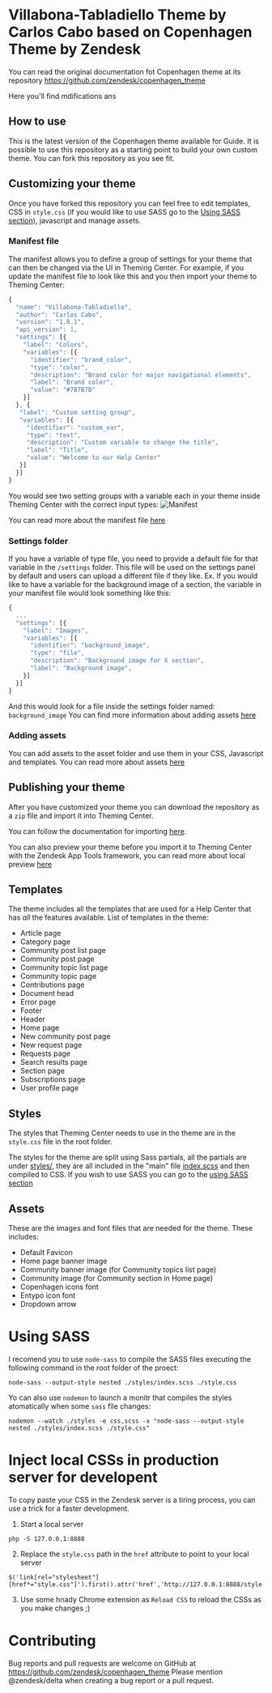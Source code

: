 # Villabona-Tabladiello Theme by Carlos Cabo based on Copenhagen Theme by Zendesk

You can read the original documentation fot Copenhagen theme at its repository <https://github.com/zendesk/copenhagen_theme>

Here you'll find mdifications ans 

## How to use

This is the latest version of the Copenhagen theme available for Guide. It is possible to use this repository as a starting point to build your own custom theme. You can fork this repository as you see fit.

## Customizing your theme

Once you have forked this repository you can feel free to edit templates, CSS in `style.css` (if you would like to use SASS go to the [Using SASS section](#using-sass)), javascript and manage assets.

### Manifest file
The manifest allows you to define a group of settings for your theme that can then be changed via the UI in Theming Center.
For example, if you update the manifest file to look like this and you then import your theme to Theming Center:
```js
{
  "name": "Villabona-Tabladiello",
  "author": "Carlos Cabo",
  "version": "1.0.1",
  "api_version": 1,
  "settings": [{
    "label": "Colors",
    "variables": [{
      "identifier": "brand_color",
      "type": "color",
      "description": "Brand color for major navigational elements",
      "label": "Brand color",
      "value": "#7B7B7B"
    }]
  }, {
   "label": "Custom setting group",
   "variables": [{
     "identifier": "custom_var",
  	 "type": "text",
  	 "description": "Custom variable to change the title",
  	 "label": "Title",
  	 "value": "Welcome to our Help Center"
   }]
  }]
}

```
You would see two setting groups with a variable each in your theme inside Theming Center with the correct input types:
![Manifest](https://zendesk.box.com/s/7hq7ohd7dt5buh56izawxipybi41fs80)

You can read more about the manifest file [here](https://support.zendesk.com/hc/en-us/articles/115012547687--THEMING-CENTER-BETA-Settings-manifest-reference)

### Settings folder
If you have a variable of type file, you need to provide a default file for that variable in the `/settings` folder. This file will be used on the settings panel by default and users can upload a different file if they like.
Ex.
If you would like to have a variable for the background image of a section, the variable in your manifest file would look something like this:

```js
{
  ...
  "settings": [{
    "label": "Images",
    "variables": [{
      "identifier": "background_image",
      "type": "file",
      "description": "Background image for X section",
      "label": "Background image",
    }]
  }]
}

```

And this would look for a file inside the settings folder named: `background_image`
You can find more information about adding assets [here](https://support.zendesk.com/hc/en-us/articles/115012399428--THEMING-CENTER-BETA-Using-your-own-theme-assets-for-Help-Center)

### Adding assets
You can add assets to the asset folder and use them in your CSS, Javascript and templates.
You can read more about assets [here](https://support.zendesk.com/hc/en-us/articles/115012399428--THEMING-CENTER-BETA-Using-your-own-theme-assets-for-Help-Center)


## Publishing your theme
After you have customized your theme you can download the repository as a `zip` file and import it into Theming Center.

You can follow the documentation for importing [here](https://support.zendesk.com/hc/en-us/articles/115012794168--THEMING-CENTER-BETA-Importing-and-exporting-your-theme-and-manifest-file#topic_jpd_zdc_hbb).

You can also preview your theme before you import it to Theming Center with the Zendesk App Tools framework, you can read more about local preview [here](https://support.zendesk.com/hc/en-us/community/posts/115007717507-Local-Theme-Preview-via-Zendesk-Application-Tools)

## Templates
The theme includes all the templates that are used for a Help Center that has *all* the features available.
List of templates in the theme:
* Article page
* Category page
* Community post list page
* Community post page
* Community topic list page
* Community topic page
* Contributions page
* Document head
* Error page
* Footer
* Header
* Home page
* New community post page
* New request page
* Requests page
* Search results page
* Section page
* Subscriptions page
* User profile page

## Styles
The styles that Theming Center needs to use in the theme are in the `style.css` file in the root folder.

The styles for the theme are split using Sass partials, all the partials are under [styles/](/blob/master/styles/), they are all included in the "main" file [index.scss](/blob/master/styles/index.scss) and then compiled to CSS.
If you wish to use SASS you can go to the [using SASS section](#using-sass)

## Assets
These are the images and font files that are needed for the theme.
These includes:
* Default Favicon
* Home page banner image
* Community banner image (for Community topics list page)
* Community image (for Community section in Home page)
* Copenhagen icons font
* Entypo icon font
* Dropdown arrow

# Using SASS

I recomend you to use `node-sass` to compile the SASS files executing the following command in the root folder of the proect:

```
node-sass --output-style nested ./styles/index.scss ./style.css
```

Yo can also use `nodemon` to launch a monitr that compiles the styles atomatically when some `sass` file changes:

```
nodemon --watch ./styles -e css,scss -x "node-sass --output-style nested ./styles/index.scss ./style.css"
```

# Inject local CSSs in production server for developent

To copy paste your CSS in the Zendesk server is a tiring process, you can use a trick for a faster development.

1. Start a local server
```
php -S 127.0.0.1:8888
```

2. Replace the `style.css` path in the `href` attribute to point to your local server
```
$('link[rel="stylesheet"][href*="style.css"]').first().attr('href','http://127.0.0.1:8888/style.css')
```
3. Use some hnady Chrome extension as `Reload CSS` to reload the CSSs as you make changes ;)

# Contributing

Bug reports and pull requests are welcome on GitHub at https://github.com/zendesk/copenhagen_theme
Please mention @zendesk/delta when creating a bug report or a pull request.
